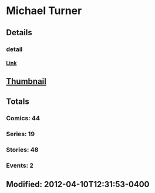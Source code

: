 # Michael  Turner 
## Details
### detail
#### [Link](http://marvel.com/comics/creators/856/michael_turner?utm_campaign=apiRef&utm_source=225578a89fc76f3d20fbffda5d17a88d)
## [Thumbnail](http://i.annihil.us/u/prod/marvel/i/mg/c/30/4bc5d49d8a2d0.jpg)
## Totals
### Comics: 44
### Series: 19
### Stories: 48
### Events: 2
## Modified: 2012-04-10T12:31:53-0400